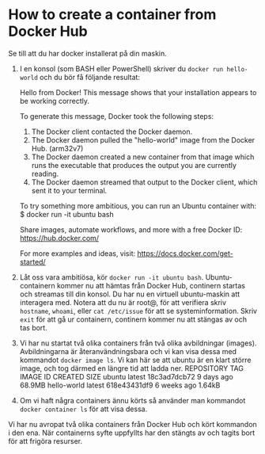 # How to create a container from Docker Hub
Se till att du har docker installerat på din maskin.

1. I en konsol (som BASH eller PowerShell) skriver du `docker run hello-world` och du bör få följande resultat:

	Hello from Docker!
	This message shows that your installation appears to be working correctly.
	
	To generate this message, Docker took the following steps:
	 1. The Docker client contacted the Docker daemon.
	 2. The Docker daemon pulled the "hello-world" image from the Docker Hub.
	    (arm32v7)
	 3. The Docker daemon created a new container from that image which runs the
	    executable that produces the output you are currently reading.
	 4. The Docker daemon streamed that output to the Docker client, which sent it
	    to your terminal.
	
	To try something more ambitious, you can run an Ubuntu container with:
	 $ docker run -it ubuntu bash
	
	Share images, automate workflows, and more with a free Docker ID:
	 https://hub.docker.com/
	
	For more examples and ideas, visit:
	 https://docs.docker.com/get-started/
2. Låt oss vara ambitiösa, kör `docker run -it ubuntu bash`. Ubuntu-containern kommer nu att hämtas från Docker Hub, continern startas och streamas till din konsol. Du har nu en virtuell ubuntu-maskin att interagera med. Notera att du nu är root@<container-id>, för att verifiera skriv `hostname`, `whoami`, eller `cat /etc/issue` för att se systeminformation. Skriv `exit` för att gå ur containern, continern kommer nu att stängas av och tas bort.
3. Vi har nu startat två olika containers från två olika avbildningar (images). Avbildningarna är återanvändningsbara och vi kan visa dessa med kommandot `docker image ls`. Vi kan här se att ubuntu är en klart större image, och tog därmed en längre tid att ladda ner.
	REPOSITORY          TAG                 IMAGE ID            CREATED             SIZE
	ubuntu              latest              18c3ad7dcb72        9 days ago          68.9MB
	hello-world         latest              618e43431df9        6 weeks ago         1.64kB
4. Om vi haft några containers ännu körts så använder man kommandot `docker container ls` för att visa dessa.

Vi har nu avropat två olika containers från Docker Hub och kört kommandon i den ena. När containerns syfte uppfyllts har den stängts av och tagits bort för att frigöra resurser.
